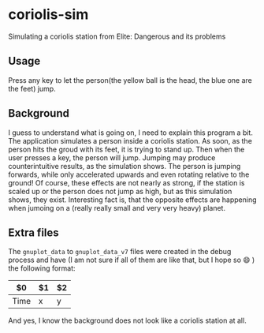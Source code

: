 # coriolis-sim
Simulating a coriolis station from Elite: Dangerous and its problems

## Usage
Press any key to let the person(the yellow ball is the head, the blue one are the feet) jump.

## Background
I guess to understand what is going on, I need to explain this program a bit.
The application simulates a person inside a coriolis station. As soon, as the person hits the groud with its feet, it is trying to stand up.
Then when the user presses a key, the person will jump. Jumping may produce counterintuitive results, as the simulation shows. The person is
jumping forwards, while only accelerated upwards and even rotating relative to the ground! Of course, these
effects are not nearly as strong, if the station is scaled up or the person does not jump as high, but as this simulation shows, they exist. Interesting fact is, that the opposite effects are happening when jumoing on a (really really small and very very heavy) planet.

## Extra files
The `gnuplot_data` to `gnuplot_data_v7` files were created in the debug process and have (I am not sure if all of them are like that, but I hope so :smile: ) the following format:  

$0 | $1 | $2
---|----|---
Time|x|y

And yes, I know the background does not look like a coriolis station at all.
